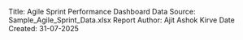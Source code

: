 Title: Agile Sprint Performance Dashboard
Data Source: Sample_Agile_Sprint_Data.xlsx
Report Author: Ajit Ashok Kirve
Date Created: 31-07-2025
